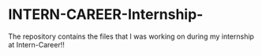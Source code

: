 # INTERN-CAREER-Internship-
The repository contains the files that I was working on during my internship at Intern-Career!!
